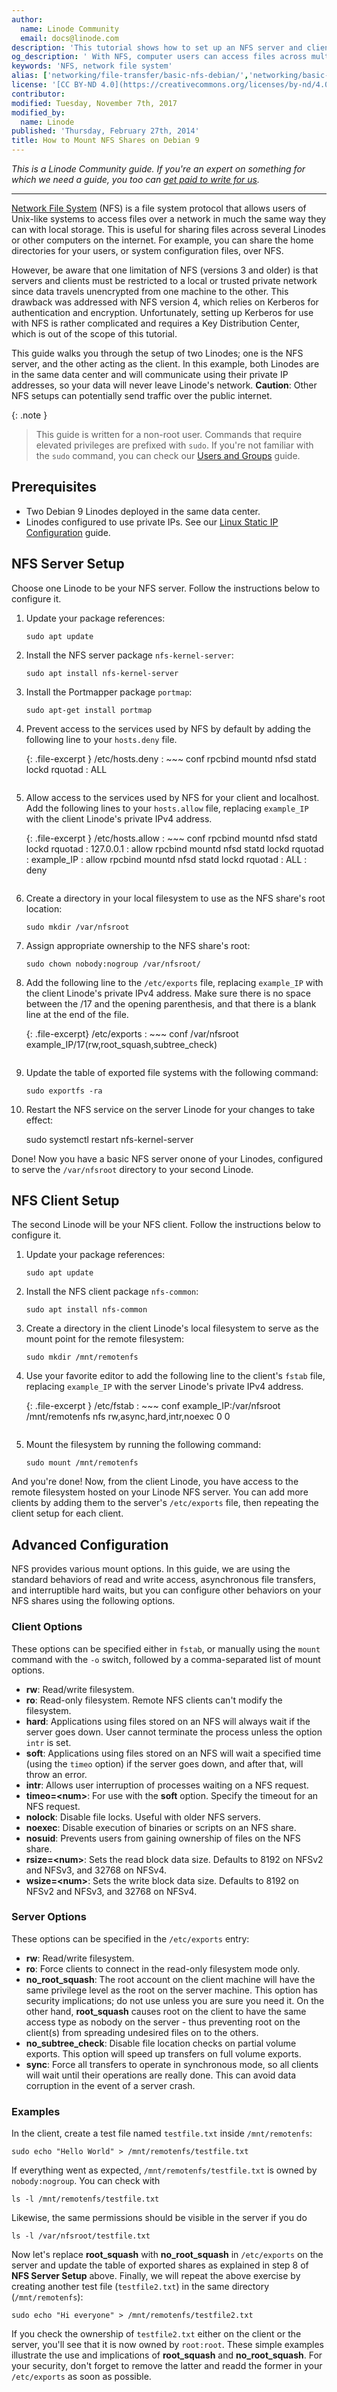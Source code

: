 ```yaml
---
author:
  name: Linode Community
  email: docs@linode.com
description: 'This tutorial shows how to set up an NFS server and client for remote file access on Debian.'
og_description: ' With NFS, computer users can access files across multiple servers on a network. This guide sets up two Linodes for file sharing as an NFS server and client.'
keywords: 'NFS, network file system'
alias: ['networking/file-transfer/basic-nfs-debian/','networking/basic-nfs-configuration-on-debian-7/','networking/how-to-mount-nfs-shares-on-debian-8/']
license: '[CC BY-ND 4.0](https://creativecommons.org/licenses/by-nd/4.0)'
contributor:
modified: Tuesday, November 7th, 2017
modified_by:
  name: Linode
published: 'Thursday, February 27th, 2014'
title: How to Mount NFS Shares on Debian 9
---
```


*This is a Linode Community guide. If you're an expert on something for which we need a guide, you too can [get paid to write for us](/docs/contribute).*

---

[Network File System](https://en.wikipedia.org/wiki/Network_File_System) (NFS) is a file system protocol that allows users of Unix-like systems to access files over a network in much the same way they can with local storage. This is useful for sharing files across several Linodes or other computers on the internet. For example, you can share the home directories for your users, or system configuration files, over NFS.

However, be aware that one limitation of NFS (versions 3 and older) is that servers and clients must be restricted to a local or trusted private network since data travels unencrypted from one machine to the other. This drawback was addressed with NFS version 4, which relies on Kerberos for authentication and encryption. Unfortunately, setting up Kerberos for use with NFS is rather complicated and requires a Key Distribution Center, which is out of the scope of this tutorial.

This guide walks you through the setup of two Linodes; one is the NFS server, and the other acting as the client. In this example, both Linodes are in the same data center and will communicate using their private IP addresses, so your data will never leave Linode's network. **Caution**: Other NFS setups can potentially send traffic over the public internet.
 
{: .note }
>
>This guide is written for a non-root user. Commands that require elevated privileges are prefixed with `sudo`. If you're not familiar with the `sudo` command, you can check our [Users and Groups](/docs/tools-reference/linux-users-and-groups) guide.

## Prerequisites

-   Two Debian 9 Linodes deployed in the same data center.
-   Linodes configured to use private IPs. See our [Linux Static IP Configuration](/docs/networking/linux-static-ip-configuration) guide.

## NFS Server Setup

Choose one Linode to be your NFS server. Follow the instructions below to configure it.

1.  Update your package references:

        sudo apt update

2.  Install the NFS server package `nfs-kernel-server`:

        sudo apt install nfs-kernel-server

3.  Install the Portmapper package `portmap`:

        sudo apt-get install portmap

4.  Prevent access to the services used by NFS by default by adding the following line to your `hosts.deny` file.

    {: .file-excerpt }
    /etc/hosts.deny
    : ~~~ conf
      rpcbind mountd nfsd statd lockd rquotad : ALL
      ~~~

5.  Allow access to the services used by NFS for your client and localhost. Add the following lines to your `hosts.allow` file, replacing `example_IP` with the client Linode's private IPv4 address.

    {: .file-excerpt }
    /etc/hosts.allow
    : ~~~ conf
      rpcbind mountd nfsd statd lockd rquotad : 127.0.0.1 : allow
      rpcbind mountd nfsd statd lockd rquotad : example_IP : allow
      rpcbind mountd nfsd statd lockd rquotad : ALL : deny
      ~~~

6.  Create a directory in your local filesystem to use as the NFS share's root location:

        sudo mkdir /var/nfsroot

7.  Assign appropriate ownership to the NFS share's root:

        sudo chown nobody:nogroup /var/nfsroot/

8.  Add the following line to the `/etc/exports` file, replacing `example_IP` with the client Linode's private IPv4 address. Make sure there is no space between the /17 and the opening parenthesis, and that there is a blank line at the end of the file.

    {: .file-excerpt}
    /etc/exports
    : ~~~ conf
      /var/nfsroot     example_IP/17(rw,root_squash,subtree_check)

      ~~~

9.  Update the table of exported file systems with the following command:

        sudo exportfs -ra

10.  Restart the NFS service on the server Linode for your changes to take effect:

        sudo systemctl restart nfs-kernel-server

Done! Now you have a basic NFS server onone of your Linodes, configured to serve the `/var/nfsroot` directory to your second Linode.

## NFS Client Setup

The second Linode will be your NFS client. Follow the instructions below to configure it.

1.  Update your package references:

        sudo apt update

2.  Install the NFS client package `nfs-common`:

        sudo apt install nfs-common

3.  Create a directory in the client Linode's local filesystem to serve as the mount point for the remote filesystem:

        sudo mkdir /mnt/remotenfs

4.  Use your favorite editor to add the following line to the client's `fstab` file, replacing `example_IP` with the server Linode's private IPv4 address.

    {: .file-excerpt }
    /etc/fstab
    : ~~~ conf
      example_IP:/var/nfsroot /mnt/remotenfs nfs rw,async,hard,intr,noexec 0 0
      ~~~

5.  Mount the filesystem by running the following command:

        sudo mount /mnt/remotenfs

And you're done! Now, from the client Linode, you have access to the remote filesystem hosted on your Linode NFS server. You can add more clients by adding them to the server's `/etc/exports` file, then repeating the client setup for each client.

## Advanced Configuration

NFS provides various mount options. In this guide, we are using the standard behaviors of read and write access, asynchronous file transfers, and interruptible hard waits, but you can configure other behaviors on your NFS shares using the following options.

### Client Options

These options can be specified either in `fstab`, or manually using the `mount` command with the `-o` switch, followed by a comma-separated list of mount options.

-   **rw**: Read/write filesystem.
-   **ro**: Read-only filesystem. Remote NFS clients can't modify the filesystem.
-   **hard**: Applications using files stored on an NFS will always wait if the server goes down. User cannot terminate the process unless the option `intr` is set.
-   **soft**: Applications using files stored on an NFS will wait a specified time (using the `timeo` option) if the server goes down, and after that, will throw an error.
-   **intr**: Allows user interruption of processes waiting on a NFS request.
-   **timeo=\<num\>**: For use with the **soft** option. Specify the timeout for an NFS request.
-   **nolock**: Disable file locks. Useful with older NFS servers.
-   **noexec**: Disable execution of binaries or scripts on an NFS share.
-   **nosuid**: Prevents users from gaining ownership of files on the NFS share.
-   **rsize=\<num\>**: Sets the read block data size. Defaults to 8192 on NFSv2 and NFSv3, and 32768 on NFSv4.
-   **wsize=\<num\>**: Sets the write block data size. Defaults to 8192 on NFSv2 and NFSv3, and 32768 on NFSv4.

### Server Options

These options can be specified in the `/etc/exports` entry:

-   **rw**: Read/write filesystem.
-   **ro**: Force clients to connect in the read-only filesystem mode only.
-   **no\_root\_squash**: The root account on the client machine will have the same privilege level as the root on the server machine. This option has security implications; do not use unless you are sure you need it. On the other hand, **root\_squash** causes root on the client to have the same access type as nobody on the server - thus preventing root on the client(s) from spreading undesired files on to the others.
-   **no\_subtree\_check**: Disable file location checks on partial volume exports. This option will speed up transfers on full volume exports.
-   **sync**: Force all transfers to operate in synchronous mode, so all clients will wait until their operations are really done. This can avoid data corruption in the event of a server crash.

### Examples

In the client, create a test file named `testfile.txt` inside `/mnt/remotenfs`:

    sudo echo "Hello World" > /mnt/remotenfs/testfile.txt

If everything went as expected, `/mnt/remotenfs/testfile.txt` is owned by `nobody:nogroup`. You can check with

    ls -l /mnt/remotenfs/testfile.txt

Likewise, the same permissions should be visible in the server if you do

    ls -l /var/nfsroot/testfile.txt

Now let's replace **root\_squash** with **no\_root\_squash** in `/etc/exports` on the server and update the table of exported shares as explained in step 8 of **NFS Server Setup** above. Finally, we will repeat the above exercise by creating another test file (`testfile2.txt`) in the same directory (`/mnt/remotenfs`):

    sudo echo "Hi everyone" > /mnt/remotenfs/testfile2.txt

If you check the ownership of `testfile2.txt` either on the client or the server, you'll see that it is now owned by `root:root`. These simple examples illustrate the use and implications of **root\_squash** and **no\_root\_squash**. For your security, don't forget to remove the latter and readd the former in your `/etc/exports` as soon as possible.
